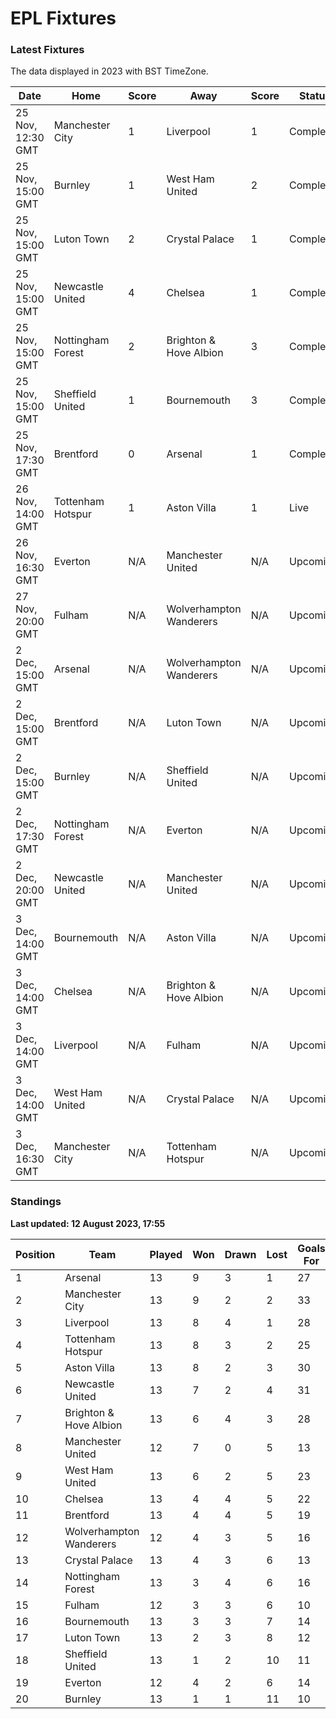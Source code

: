 # EPL Fixtures

### Latest Fixtures

The data displayed in 2023 with BST TimeZone.

<!-- START_TABLE -->
| Date | Home | Score | Away | Score | Status |
|-------------|--------|--------------|--------|--------------|--------|
| 25 Nov, 12:30 GMT | Manchester City | 1 | Liverpool | 1 | Completed |
| 25 Nov, 15:00 GMT | Burnley | 1 | West Ham United | 2 | Completed |
| 25 Nov, 15:00 GMT | Luton Town | 2 | Crystal Palace | 1 | Completed |
| 25 Nov, 15:00 GMT | Newcastle United | 4 | Chelsea | 1 | Completed |
| 25 Nov, 15:00 GMT | Nottingham Forest | 2 | Brighton & Hove Albion | 3 | Completed |
| 25 Nov, 15:00 GMT | Sheffield United | 1 | Bournemouth | 3 | Completed |
| 25 Nov, 17:30 GMT | Brentford | 0 | Arsenal | 1 | Completed |
| 26 Nov, 14:00 GMT | Tottenham Hotspur | 1 | Aston Villa | 1 | Live |
| 26 Nov, 16:30 GMT | Everton | N/A | Manchester United | N/A | Upcoming |
| 27 Nov, 20:00 GMT | Fulham | N/A | Wolverhampton Wanderers | N/A | Upcoming |
| 2 Dec, 15:00 GMT | Arsenal | N/A | Wolverhampton Wanderers | N/A | Upcoming |
| 2 Dec, 15:00 GMT | Brentford | N/A | Luton Town | N/A | Upcoming |
| 2 Dec, 15:00 GMT | Burnley | N/A | Sheffield United | N/A | Upcoming |
| 2 Dec, 17:30 GMT | Nottingham Forest | N/A | Everton | N/A | Upcoming |
| 2 Dec, 20:00 GMT | Newcastle United | N/A | Manchester United | N/A | Upcoming |
| 3 Dec, 14:00 GMT | Bournemouth | N/A | Aston Villa | N/A | Upcoming |
| 3 Dec, 14:00 GMT | Chelsea | N/A | Brighton & Hove Albion | N/A | Upcoming |
| 3 Dec, 14:00 GMT | Liverpool | N/A | Fulham | N/A | Upcoming |
| 3 Dec, 14:00 GMT | West Ham United | N/A | Crystal Palace | N/A | Upcoming |
| 3 Dec, 16:30 GMT | Manchester City | N/A | Tottenham Hotspur | N/A | Upcoming |
<!-- END_TABLE -->

### Standings

**Last updated: 12 August 2023, 17:55**

<!-- START_STANDINGS -->
| Position | Team | Played | Won | Drawn | Lost | Goals For | Goals Against | Goal Difference | Points |
|----------|------|--------|-----|-------|------|-----------|---------------|-----------------|--------|
| 1 | Arsenal | 13 | 9 | 3 | 1 | 27 | 10 | 17 | 30 |
| 2 | Manchester City | 13 | 9 | 2 | 2 | 33 | 13 | 20 | 29 |
| 3 | Liverpool | 13 | 8 | 4 | 1 | 28 | 11 | 17 | 28 |
| 4 | Tottenham Hotspur | 13 | 8 | 3 | 2 | 25 | 16 | 9 | 27 |
| 5 | Aston Villa | 13 | 8 | 2 | 3 | 30 | 18 | 12 | 26 |
| 6 | Newcastle United | 13 | 7 | 2 | 4 | 31 | 14 | 17 | 23 |
| 7 | Brighton & Hove Albion | 13 | 6 | 4 | 3 | 28 | 23 | 5 | 22 |
| 8 | Manchester United | 12 | 7 | 0 | 5 | 13 | 16 | -3 | 21 |
| 9 | West Ham United | 13 | 6 | 2 | 5 | 23 | 23 | 0 | 20 |
| 10 | Chelsea | 13 | 4 | 4 | 5 | 22 | 20 | 2 | 16 |
| 11 | Brentford | 13 | 4 | 4 | 5 | 19 | 18 | 1 | 16 |
| 12 | Wolverhampton Wanderers | 12 | 4 | 3 | 5 | 16 | 20 | -4 | 15 |
| 13 | Crystal Palace | 13 | 4 | 3 | 6 | 13 | 18 | -5 | 15 |
| 14 | Nottingham Forest | 13 | 3 | 4 | 6 | 16 | 21 | -5 | 13 |
| 15 | Fulham | 12 | 3 | 3 | 6 | 10 | 20 | -10 | 12 |
| 16 | Bournemouth | 13 | 3 | 3 | 7 | 14 | 28 | -14 | 12 |
| 17 | Luton Town | 13 | 2 | 3 | 8 | 12 | 23 | -11 | 9 |
| 18 | Sheffield United | 13 | 1 | 2 | 10 | 11 | 34 | -23 | 5 |
| 19 | Everton | 12 | 4 | 2 | 6 | 14 | 17 | -3 | 4 |
| 20 | Burnley | 13 | 1 | 1 | 11 | 10 | 32 | -22 | 4 |
<!-- END_STANDINGS -->
